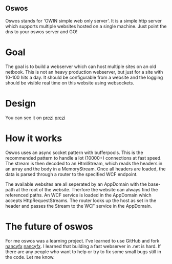 ## Oswos
Oswos stands for 'OWIN simple web only server'. It is a simple http server which supports multiple websites hosted on a single machine. Just point the dns to your oswos server and GO!

# Goal
The goal is to build a webserver which can host multiple sites on an old netbook. This is not an heavy production webserver, but just for a site with 10-100 hits a day. It should be configurable from a website and the logging should be visible real time on this website using websockets.

# Design
You can see it on [prezi] [prezi]

# How it works
Oswos uses an async socket pattern with bufferpools. This is the recommended pattern to handle a lot (10000+) connections at fast speed.
The stream is then decoded to an HtmlStream, which reads the headers in an array and the body in a MemoryStream.
Once all headers are loaded, the data is parsed through a router to the specified WCF endpoint.

The available websites are all seperated by an AppDomain with the base-path at the root of the website. Therfore the website can always find the referenced paths. An WCF service is loaded in the AppDomain which accepts HttpRequestStreams. The router looks up the host as set in the header and passes the Stream to the WCF service in the AppDomain.

# The future of oswos
For me oswos was a learning project. I've learned to use GitHub and fork [nancyfx] [nancyfx]. I learned that building a fast webserver in .net is hard. If there are any people who want to help or try to fix some small bugs still in the code. Let me know.

[prezi]: http://prezi.com/ixi1xjeusn5j/oswos/ "oswos how it works"
[nancyfx]: https://github.com/NancyFx/Nancy "NancyFx"